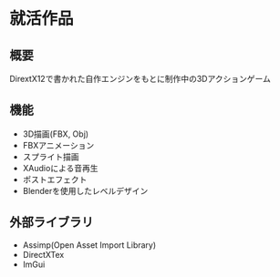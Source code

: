 # 就活作品
## 概要
DirextX12で書かれた自作エンジンをもとに制作中の3Dアクションゲーム

## 機能
* 3D描画(FBX, Obj)
* FBXアニメーション
* スプライト描画
* XAudioによる音再生
* ポストエフェクト
* Blenderを使用したレベルデザイン

## 外部ライブラリ
* Assimp(Open Asset Import Library)
* DirectXTex
* ImGui